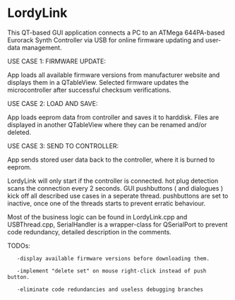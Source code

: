 # LordyLink

This QT-based GUI application connects a PC to an ATMega 644PA-based Eurorack Synth Controller via USB
for online firmware updating and user-data management.


USE CASE 1: FIRMWARE UPDATE:        

App loads all available firmware versions from manufacturer website and displays them in a QTableView.
Selected firmware updates the microcontroller after successful checksum verifications.


USE CASE 2: LOAD AND SAVE:         

App loads eeprom data from controller and saves it to harddisk. Files are displayed in another QTableView
where they can be renamed and/or deleted. 
             

USE CASE 3: SEND TO CONTROLLER:     

App sends stored user data back to the controller, where it is burned to eeprom.


LordyLink will only start if the controller is connected. hot plug detection scans the connection every 2 seconds.
GUI pushbuttons ( and dialogues ) kick off all described use cases in a seperate thread. pushbuttons are set to inactive, once
one of the threads starts to prevent erratic behaviour.

Most of the business logic can be found in LordyLink.cpp and USBThread.cpp,
SerialHandler is a wrapper-class for QSerialPort to prevent code redundancy,
detailed description in the comments.

TODOs: 
       
       -display available firmware versions before downloading them. 
       
       -implement "delete set" on mouse right-click instead of push button.
       
       -eliminate code redundancies and useless debugging branches
       
     
